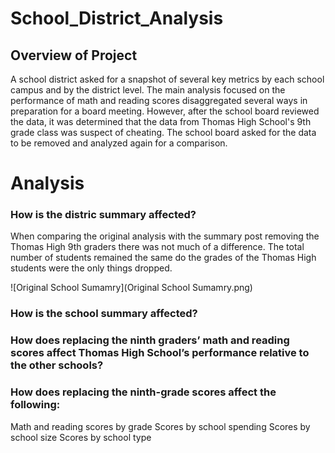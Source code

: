 # School_District_Analysis

## Overview of Project
A school district asked for a snapshot of several key metrics by each school campus and by the district level. The main analysis focused on the performance of math and reading scores disaggregated several ways in preparation for a board meeting. However, after the school board reviewed the data, it was determined that the data from Thomas High School's 9th grade class was suspect of cheating. The school board asked for the data to be removed and analyzed again for a comparison.

# Analysis

### How is the distric summary affected?
When comparing the original analysis with the summary post removing the Thomas High 9th graders there was not much of a difference. The total number of students remained the same do the grades of the Thomas High students were the only things dropped.

![Original School Sumamry](Original School Sumamry.png)


### How is the school summary affected?

### How does replacing the ninth graders’ math and reading scores affect Thomas High School’s performance relative to the other schools?

### How does replacing the ninth-grade scores affect the following:
Math and reading scores by grade
Scores by school spending
Scores by school size
Scores by school type
